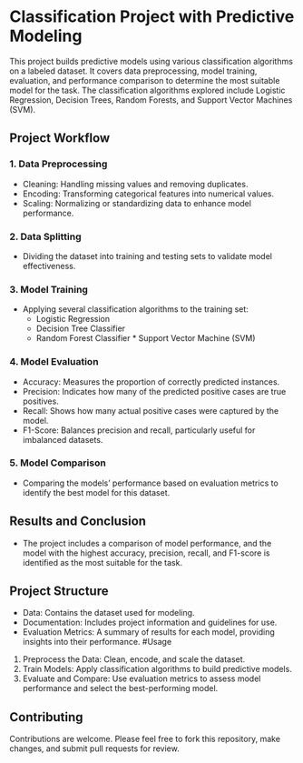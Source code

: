 # Classification Project with Predictive Modeling
 This project builds predictive models using various classification algorithms on a labeled dataset. It covers data preprocessing, model training, evaluation, and performance comparison to determine the most suitable model for the task. The classification algorithms explored include Logistic Regression, Decision Trees, Random Forests, and Support Vector Machines (SVM).

## Project Workflow
### 1. Data Preprocessing
  * Cleaning: Handling missing values and removing duplicates.
  * Encoding: Transforming categorical features into numerical values.
  * Scaling: Normalizing or standardizing data to enhance model performance.
### 2. Data Splitting
  * Dividing the dataset into training and testing sets to validate model effectiveness.
### 3. Model Training
* Applying several classification algorithms to the training set:
     * Logistic Regression
     * Decision Tree Classifier
     * Random Forest Classifier
      * Support Vector Machine (SVM)
### 4. Model Evaluation
* Accuracy: Measures the proportion of correctly predicted instances.
* Precision: Indicates how many of the predicted positive cases are true positives.
* Recall: Shows how many actual positive cases were captured by the model.
* F1-Score: Balances precision and recall, particularly useful for imbalanced datasets.
### 5. Model Comparison
* Comparing the models’ performance based on evaluation metrics to identify the best model for this dataset.
## Results and Conclusion
* The project includes a comparison of model performance, and the model with the highest accuracy, precision, recall, and F1-score is identified as the most suitable for the task.

## Project Structure
* Data: Contains the dataset used for modeling.
* Documentation: Includes project information and guidelines for use.
* Evaluation Metrics: A summary of results for each model, providing insights into their performance.
#Usage
1. Preprocess the Data: Clean, encode, and scale the dataset.
2. Train Models: Apply classification algorithms to build predictive models.
3. Evaluate and Compare: Use evaluation metrics to assess model performance and select the best-performing model.
## Contributing
Contributions are welcome. Please feel free to fork this repository, make changes, and submit pull requests for review.
